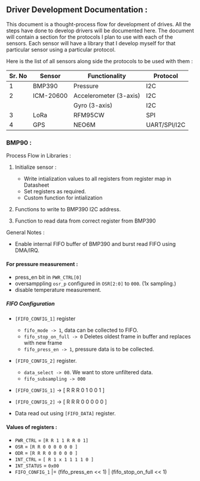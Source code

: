

## Driver Development Documentation :


This document is a thought-process flow for development of drives. 
All the steps have done to develop drivers will be documented here.
The document will contain a section for the protocols I plan to use with each of the sensors.
Each sensor will have a library that I develop myself for that particular sensor using a particular protocol.

Here is the list of all sensors along side the protocols to be used with them :

| Sr. No | Sensor    | Functionality          | Protocol     |
| ------ | --------- | ---------------------- | ------------ |
| 1      | BMP390    | Pressure               | I2C          |
| 2      | ICM-20600 | Accelerometer (3-axis) | I2C          |
|        |           | Gyro (3-axis)          | I2C          |
| 3      | LoRa      | RFM95CW                | SPI          |
| 4      | GPS       | NEO6M                  | UART/SPI/I2C |



### BMP90 :

Process Flow in Libraries :

1. Initialize sensor :
    - Write intialization values to all registers from register map in Datasheet 
    - Set registers as required.
    - Custom function for intialization

2. Functions to write to BMP390 I2C address. 
3. Function to read data from correct register from BMP390

General Notes :
- Enable internal FIFO buffer of BMP390 and burst read FIFO using DMA/IRQ.



#### For pressure measurement :
- press_en bit in `PWR_CTRL[0]`
- oversamppling `osr_p` configured in `OSR[2:0]` to `000`. (1x sampling.)
- disable temperature measurement.

##### FIFO Configuration 
- `[FIFO_CONFIG_1]` register
    - `fifo_mode -> 1`, data can be collected to FIFO.
    - `fifo_stop_on_full -> 0` Deletes oldest frame in buffer and replaces with new frame
    - `fifo_press_en -> 1`, pressure data is to be collected.

- `[FIFO_CONFIG_2]` register. 
    - `data_select -> 00`. We want to store unfiltered data.  
    - `fifo_subsampling -> 000`

- `[FIFO_CONFIG_1]` -> [ R R R 0 1 0 0 1 ] 
- `[FIFO_CONFIG_2]` -> [ R R R 0 0 0 0 0 ] 
    

- Data read out using `[FIFO_DATA]` register. 


#### Values of registers :

- `PWR_CTRL` = `[R R 1 1 R R 0 1]`
- `OSR` = `[R R 0 0 0 0 0 0 ]`
- `ODR` = `[R R R 0 0 0 0 0 ]`
- `INT_CTRL` = `[ R 1 x 1 1 1 1 0 ]`
- `INT_STATUS` = `0x00`
- `FIFO_CONFIG_1` |= (fifo_press_en << 1) | (fifo_stop_on_full << 1)
